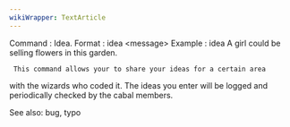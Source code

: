 ```yaml
---
wikiWrapper: TextArticle
---
```

Command : Idea.
Format  : idea &lt;message&gt;
Example : idea A girl could be selling flowers in this garden.

     This command allows your to share your ideas for a certain area
with the wizards who coded it.  The ideas you enter will be logged and
periodically checked by the cabal members.

See also: bug, typo
